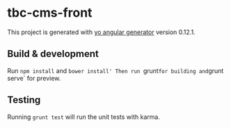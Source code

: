 # tbc-cms-front

This project is generated with [yo angular generator](https://github.com/yeoman/generator-angular)
version 0.12.1.

## Build & development
Run `npm install` and `bower install'
Then run `grunt` for building and `grunt serve` for preview.

## Testing

Running `grunt test` will run the unit tests with karma.
